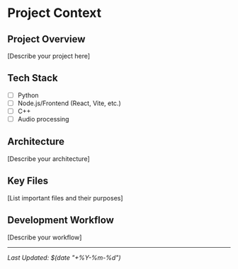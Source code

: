 # Project Context

## Project Overview
[Describe your project here]

## Tech Stack
- [ ] Python
- [ ] Node.js/Frontend (React, Vite, etc.)
- [ ] C++
- [ ] Audio processing

## Architecture
[Describe your architecture]

## Key Files
[List important files and their purposes]

## Development Workflow
[Describe your workflow]

---
*Last Updated: $(date "+%Y-%m-%d")*
